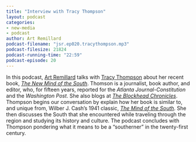 ```yaml
---
title: "Interview with Tracy Thompson"
layout: podcast
categories:
- new-media
- podcast
author: Art Remillard
podcast-filename: "jsr.ep020.tracythompson.mp3"
podcast-filesize: 21824
podcast-running-time: "22:59"
podcast-episode: 20
---
```


In this podcast, <a href='http://francis.edu/arthur-remillard/'>Art Remillard</a> talks with <a href='http://tracythompson.com/'>Tracy Thompson</a> about her recent book, <em><a href='http://www.amazon.com/The-Mind-South-Tracy-Thompson/dp/1439158037'>The New Mind of the South</a></em>. Thomson is a journalist, book author, and editor, who, for fifteen years, reported for the <em>Atlanta Journal-Constitution</em> and the <em>Washington Post</em>. She also blogs at <em><a href='http://theblockheadchronicles.blogspot.com/'>The Blockhead Chronicles</a></em>. Thompson begins our conversation by explain how her book is similar to, and unique from, Wilber J. Cash’s 1941 classic, <em><a href='http://www.amazon.com/Mind-South-W-J-Cash/dp/0679736476/ref=sr_1_1?s=books&amp;ie=UTF8&amp;qid=1373306443&amp;sr=1-1'>The Mind of the South</a></em>. She then discusses the South that she encountered while traveling through the region and studying its history and culture. The podcast concludes with Thompson pondering what it means to be a “southerner” in the twenty-first century.

